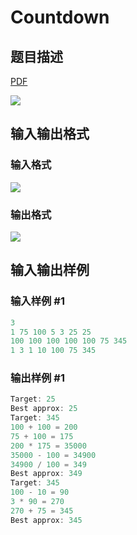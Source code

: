 # Countdown

## 题目描述

[problemUrl]: https://uva.onlinejudge.org/index.php?option=com_onlinejudge&Itemid=8&category=441&page=show_problem&problem=3998

[PDF](https://uva.onlinejudge.org/external/125/p12553.pdf)

![](https://cdn.luogu.com.cn/upload/vjudge_pic/UVA12553/efc76b219d78f06f27501907ca8c40622bef4fd5.png)

## 输入输出格式

### 输入格式

![](https://cdn.luogu.com.cn/upload/vjudge_pic/UVA12553/05d2fe0524e1fec6858baed23f3778530ee363fa.png)

### 输出格式

![](https://cdn.luogu.com.cn/upload/vjudge_pic/UVA12553/cef9665ad7202d68d9eff127c78dc8d1c6c769df.png)

## 输入输出样例

### 输入样例 #1

```cpp
3
1 75 100 5 3 25 25
100 100 100 100 100 75 345
1 3 1 10 100 75 345
```


### 输出样例 #1

```cpp
Target: 25
Best approx: 25
Target: 345
100 + 100 = 200
75 + 100 = 175
200 * 175 = 35000
35000 - 100 = 34900
34900 / 100 = 349
Best approx: 349
Target: 345
100 - 10 = 90
3 * 90 = 270
270 + 75 = 345
Best approx: 345
```



